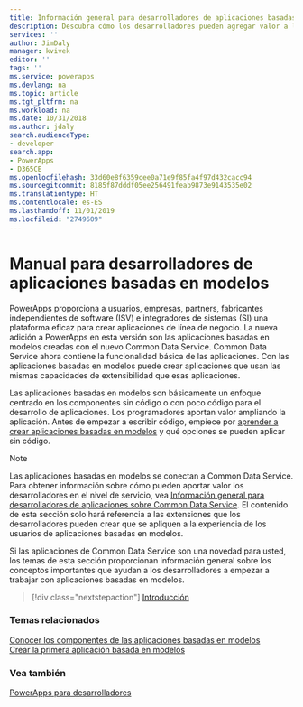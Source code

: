 ```yaml
---
title: Información general para desarrolladores de aplicaciones basadas en modelos en PowerApps | Microsoft Docs
description: Descubra cómo los desarrolladores pueden agregar valor a las aplicaciones basadas en modelos; tutorial; introducción para desarrolladores de aplicaciones basadas en modelos en PowerApps
services: ''
author: JimDaly
manager: kvivek
editor: ''
tags: ''
ms.service: powerapps
ms.devlang: na
ms.topic: article
ms.tgt_pltfrm: na
ms.workload: na
ms.date: 10/31/2018
ms.author: jdaly
search.audienceType:
- developer
search.app:
- PowerApps
- D365CE
ms.openlocfilehash: 33d60e8f6359cee0a71e9f85fa4f97d432cacc94
ms.sourcegitcommit: 8185f87dddf05ee256491feab9873e9143535e02
ms.translationtype: HT
ms.contentlocale: es-ES
ms.lasthandoff: 11/01/2019
ms.locfileid: "2749609"
---
```

# <a name="model-driven-apps-developer-guide"></a>Manual para desarrolladores de aplicaciones basadas en modelos

PowerApps proporciona a usuarios, empresas, partners, fabricantes independientes de software (ISV) e integradores de sistemas (SI) una plataforma eficaz para crear aplicaciones de línea de negocio. La nueva adición a PowerApps en esta versión son las aplicaciones basadas en modelos creadas con el nuevo Common Data Service. Common Data Service ahora contiene la funcionalidad básica de las aplicaciones. Con las aplicaciones basadas en modelos puede crear aplicaciones que usan las mismas capacidades de extensibilidad que esas aplicaciones.

Las aplicaciones basadas en modelos son básicamente un enfoque centrado en los componentes sin código o con poco código para el desarrollo de aplicaciones. Los programadores aportan valor ampliando la aplicación. Antes de empezar a escribir código, empiece por [aprender a crear aplicaciones basadas en modelos](/powerapps/maker/model-driven-apps/model-driven-app-components) y qué opciones se pueden aplicar sin código.

> [!NOTE]
> Las aplicaciones basadas en modelos se conectan a Common Data Service. Para obtener información sobre cómo pueden aportar valor los desarrolladores en el nivel de servicio, vea [Información general para desarrolladores de aplicaciones sobre Common Data Service](../common-data-service/overview.md).
> El contenido de esta sección solo hará referencia a las extensiones que los desarrolladores pueden crear que se apliquen a la experiencia de los usuarios de aplicaciones basadas en modelos. 

Si las aplicaciones de Common Data Service son una novedad para usted, los temas de esta sección proporcionan información general sobre los conceptos importantes que ayudan a los desarrolladores a empezar a trabajar con aplicaciones basadas en modelos. 

> [!div class="nextstepaction"]
> [Introducción](supported-customizations.md)

### <a name="related-topics"></a>Temas relacionados

[Conocer los componentes de las aplicaciones basadas en modelos](/powerapps/maker/model-driven-apps/model-driven-app-components)<br/>
[Crear la primera aplicación basada en modelos](/powerapps/maker/model-driven-apps/build-first-model-driven-app)

### <a name="see-also"></a>Vea también

[PowerApps para desarrolladores](/powerapps/#pivot=home&panel=developer)
